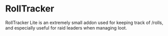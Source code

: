 # RollTracker

RollTracker Lite is an extremely small addon used for keeping track of /rolls, and especially useful for raid leaders when managing loot.
